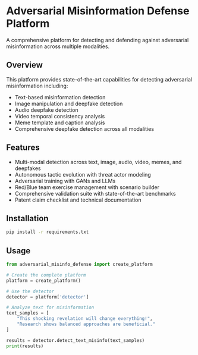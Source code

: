 # Adversarial Misinformation Defense Platform

A comprehensive platform for detecting and defending against adversarial misinformation across multiple modalities.

## Overview

This platform provides state-of-the-art capabilities for detecting adversarial misinformation including:
- Text-based misinformation detection
- Image manipulation and deepfake detection
- Audio deepfake detection
- Video temporal consistency analysis
- Meme template and caption analysis
- Comprehensive deepfake detection across all modalities

## Features

- Multi-modal detection across text, image, audio, video, memes, and deepfakes
- Autonomous tactic evolution with threat actor modeling
- Adversarial training with GANs and LLMs
- Red/Blue team exercise management with scenario builder
- Comprehensive validation suite with state-of-the-art benchmarks
- Patent claim checklist and technical documentation

## Installation

```bash
pip install -r requirements.txt
```

## Usage

```python
from adversarial_misinfo_defense import create_platform

# Create the complete platform
platform = create_platform()

# Use the detector
detector = platform['detector']

# Analyze text for misinformation
text_samples = [
    "This shocking revelation will change everything!",
    "Research shows balanced approaches are beneficial."
]

results = detector.detect_text_misinfo(text_samples)
print(results)
```